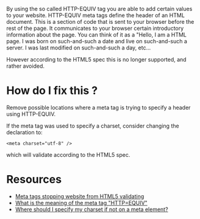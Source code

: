 By using the so called HTTP-EQUIV tag you are able to add certain values to your website. HTTP-EQUIV meta tags define the header of an HTML document. This is a section of code that is sent to your browser before the rest of the page. It communicates to your browser certain introductory information about the page. You can think of it as a "Hello, I am a HTML page. I was born on such-and-such a date and live on such-and-such a server. I was last modified on such-and-such a day, etc...

However according to the HTML5 spec this is no longer supported, and rather avoided.

# How do I fix this ?

Remove possible locations where a meta tag is trying to specify a header using HTTP-EQUIV.

If the meta tag was used to specify a charset, consider changing the declaration to:

```
<meta charset="utf-8" />
```

which will validate according to the HTML5 spec.

# Resources

* [Meta tags stopping website from HTML5 validating](http://stackoverflow.com/questions/17296065/meta-tags-stopping-website-from-html5-validating)
* [What is the meaning of the meta tag "HTTP=EQUIV"](http://www.metatags.info/meta_http_equiv)
* [Where should I specify my charset if not on a meta element?](http://stackoverflow.com/questions/19593667/where-should-i-specify-my-charset-if-not-on-a-meta-element)
